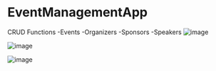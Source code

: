 # EventManagementApp

CRUD Functions
-Events
-Organizers
-Sponsors
-Speakers
![image](https://github.com/XaviarR/EventManagementApp/assets/86547764/a95abe55-9791-49e1-903a-ea402e24d842)

![image](https://github.com/XaviarR/EventManagementApp/assets/86547764/2c3aceb5-a928-4b0a-b722-562813aae3d9)

![image](https://github.com/XaviarR/EventManagementApp/assets/86547764/3f3aaa63-2950-4cea-ace6-d929a8fd14bd)
